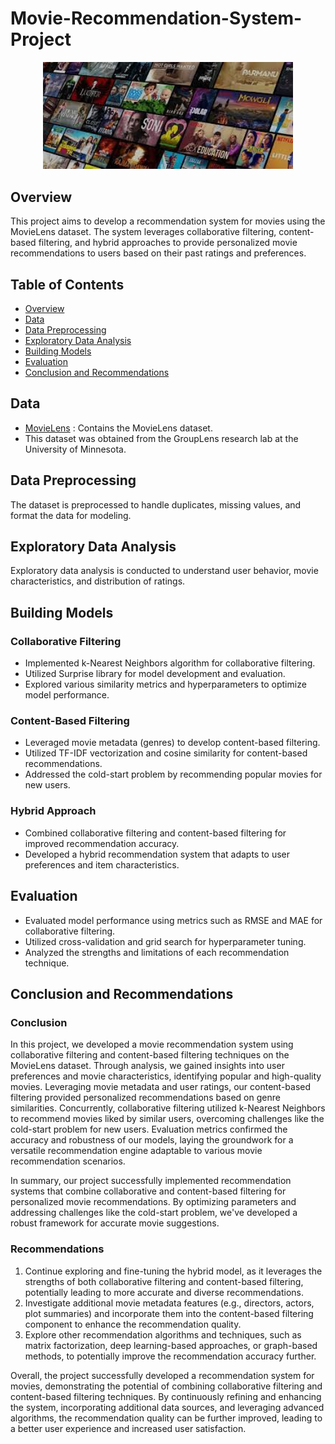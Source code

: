 # Movie-Recommendation-System-Project
<p align="center">
  <img src="https://github.com/ValerieVinya/Movie-Recommendation-System-Project/blob/main/Movie%20recommendations.jpeg?raw=true" alt="Movie recommendations" width="400">
</p>

## Overview
This project aims to develop a recommendation system for movies using the MovieLens dataset. The system leverages collaborative filtering, content-based filtering, and hybrid approaches to provide personalized movie recommendations to users based on their past ratings and preferences.

## Table of Contents
- [Overview](#overview)
- [Data](#data)
- [Data Preprocessing](#data-preprocessing)
- [Exploratory Data Analysis](#exploratory-data-analysis)
- [Building Models](#building-models)
- [Evaluation](#evaluation)
- [Conclusion and Recommendations](#conclusion-and-recommendations)

## Data
- [MovieLens](https://grouplens.org/datasets/movielens/latest/) : Contains the MovieLens dataset.
- This dataset was obtained from the GroupLens research lab at the University of Minnesota.

## Data Preprocessing
The dataset is preprocessed to handle duplicates, missing values, and format the data for modeling.

## Exploratory Data Analysis
Exploratory data analysis is conducted to understand user behavior, movie characteristics, and distribution of ratings.

## Building Models
### Collaborative Filtering
- Implemented k-Nearest Neighbors algorithm for collaborative filtering.
- Utilized Surprise library for model development and evaluation.
- Explored various similarity metrics and hyperparameters to optimize model performance.

### Content-Based Filtering
- Leveraged movie metadata (genres) to develop content-based filtering.
- Utilized TF-IDF vectorization and cosine similarity for content-based recommendations.
- Addressed the cold-start problem by recommending popular movies for new users.

### Hybrid Approach
- Combined collaborative filtering and content-based filtering for improved recommendation accuracy.
- Developed a hybrid recommendation system that adapts to user preferences and item characteristics.

## Evaluation
- Evaluated model performance using metrics such as RMSE and MAE for collaborative filtering.
- Utilized cross-validation and grid search for hyperparameter tuning.
- Analyzed the strengths and limitations of each recommendation technique.

## Conclusion and Recommendations
### Conclusion
In this project, we developed a movie recommendation system using collaborative filtering and content-based filtering techniques on the MovieLens dataset. Through analysis, we gained insights into user preferences and movie characteristics, identifying popular and high-quality movies. Leveraging movie metadata and user ratings, our content-based filtering provided personalized recommendations based on genre similarities. Concurrently, collaborative filtering utilized k-Nearest Neighbors to recommend movies liked by similar users, overcoming challenges like the cold-start problem for new users. Evaluation metrics confirmed the accuracy and robustness of our models, laying the groundwork for a versatile recommendation engine adaptable to various movie recommendation scenarios.

In summary, our project successfully implemented recommendation systems that combine collaborative and content-based filtering for personalized movie recommendations. By optimizing parameters and addressing challenges like the cold-start problem, we've developed a robust framework for accurate movie suggestions.

### Recommendations
1. Continue exploring and fine-tuning the hybrid model, as it leverages the strengths of both collaborative filtering and content-based filtering, potentially leading to more accurate and diverse recommendations.
2. Investigate additional movie metadata features (e.g., directors, actors, plot summaries) and incorporate them into the content-based filtering component to enhance the recommendation quality.
3. Explore other recommendation algorithms and techniques, such as matrix factorization, deep learning-based approaches, or graph-based methods, to potentially improve the recommendation accuracy further.

Overall, the project successfully developed a recommendation system for movies, demonstrating the potential of combining collaborative filtering and content-based filtering techniques. By continuously refining and enhancing the system, incorporating additional data sources, and leveraging advanced algorithms, the recommendation quality can be further improved, leading to a better user experience and increased user satisfaction.
